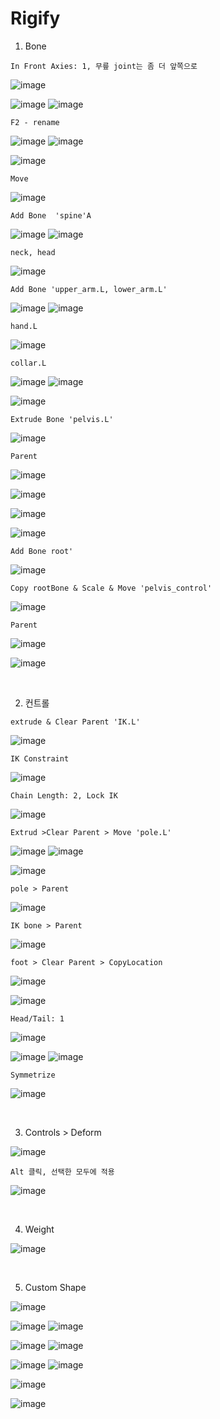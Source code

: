 Rigify 
=========

1. Bone

`In Front Axies: 1, 무릎 joint는 좀 더 앞쪽으로`

![image](https://user-images.githubusercontent.com/30430227/138624555-099165bf-4aa5-4625-84e0-3cbab4d0611e.png)

![image](https://user-images.githubusercontent.com/30430227/138624653-80413044-676b-4f08-9bfe-ef996674ba08.png)
![image](https://user-images.githubusercontent.com/30430227/138624713-e02ec165-d4bb-4af7-bfe1-124f8abdbb2a.png)

`F2 - rename`

![image](https://user-images.githubusercontent.com/30430227/138624885-15b929d9-dc82-4804-9e55-4f278b9ef3bd.png)
![image](https://user-images.githubusercontent.com/30430227/138627379-d9c1afbe-7acb-4b0c-8d60-5f45af52702d.png)


![image](https://user-images.githubusercontent.com/30430227/138624993-43912069-19a9-4334-9edb-5da1f6bf0dee.png)

`Move`

![image](https://user-images.githubusercontent.com/30430227/138625099-d2cb9ce9-1c9c-4ab8-a994-90e8ba0a8454.png)

`Add Bone  'spine'A`

![image](https://user-images.githubusercontent.com/30430227/138625312-f5e6aab5-5c76-4dd4-9e38-46922a70c144.png)
![image](https://user-images.githubusercontent.com/30430227/138625401-cf98505a-8ab5-4437-913b-38e64f1ad8f4.png)

`neck, head`

![image](https://user-images.githubusercontent.com/30430227/138625522-a9e6b61c-2b2f-447f-b083-ec7b06d2115d.png)

`Add Bone 'upper_arm.L, lower_arm.L'`

![image](https://user-images.githubusercontent.com/30430227/138625736-0acf4935-d964-4340-a197-96260aeb3123.png)
![image](https://user-images.githubusercontent.com/30430227/138625753-58a56037-0b99-4204-b144-0daac59d0166.png)

`hand.L`

![image](https://user-images.githubusercontent.com/30430227/138625964-18fccf1e-b442-432d-a968-2453c7f2fe20.png)

`collar.L`

![image](https://user-images.githubusercontent.com/30430227/138626396-e3784e52-a1ad-4138-8f08-fb62bdf9de9d.png)
![image](https://user-images.githubusercontent.com/30430227/138626432-85f2ad17-2df0-44fc-98d5-65ce02e29823.png)

![image](https://user-images.githubusercontent.com/30430227/138626488-a6058617-bc51-4f25-9458-a81788afb7dc.png)

`Extrude Bone 'pelvis.L'`

![image](https://user-images.githubusercontent.com/30430227/138626825-8a9423fc-70c8-444e-9a34-f6c378f3e7c4.png)

`Parent`

![image](https://user-images.githubusercontent.com/30430227/138626865-a987fb8d-6cca-4c89-a947-0fbb8196323d.png)

![image](https://user-images.githubusercontent.com/30430227/138626960-03b7aca8-d22f-480b-91ce-ac39ee545493.png)

![image](https://user-images.githubusercontent.com/30430227/138627000-2298d9c7-0b3e-442f-b787-241000279b70.png)

![image](https://user-images.githubusercontent.com/30430227/138627058-f11bf7bc-bc10-48cc-bf38-ebd8da2ef0d8.png)

`Add Bone root'`

![image](https://user-images.githubusercontent.com/30430227/138627631-42cb3f8a-6541-47cb-8a2d-b19fcd1d9671.png)

`Copy rootBone & Scale & Move 'pelvis_control'`

![image](https://user-images.githubusercontent.com/30430227/138627776-67ba6b48-aac6-484f-bcfc-3c5954783db3.png)

`Parent`

![image](https://user-images.githubusercontent.com/30430227/138627881-edd48738-e7f2-4eb1-8d48-d4432504681b.png)

![image](https://user-images.githubusercontent.com/30430227/138627929-9041ff99-35ca-405a-baff-465856ae9235.png)

<br>

2. 컨트롤

`extrude & Clear Parent 'IK.L'`

![image](https://user-images.githubusercontent.com/30430227/138628230-b97fa6fa-cf21-4299-ae60-ea49d39a07e6.png)

`IK Constraint`

![image](https://user-images.githubusercontent.com/30430227/138641713-f0f9354d-1f92-4b56-92de-5cf641a2ab4a.png)

`Chain Length: 2, Lock IK`

![image](https://user-images.githubusercontent.com/30430227/138642125-e9b8dc75-3938-4674-a2d4-af3652ec29ac.png)

`Extrud >Clear Parent > Move 'pole.L'`

![image](https://user-images.githubusercontent.com/30430227/138642267-9acb220b-d13f-40e7-8961-f5dbdec1d41b.png)
![image](https://user-images.githubusercontent.com/30430227/138642284-c70409da-aec3-420a-b45d-720e14ac9530.png)

![image](https://user-images.githubusercontent.com/30430227/138642453-49075c35-e5a0-408e-a914-2edd148f17a3.png)

`pole > Parent`

![image](https://user-images.githubusercontent.com/30430227/138642647-5949df89-f531-4da7-a2b7-5fe0b34d05c8.png)

`IK bone > Parent`

![image](https://user-images.githubusercontent.com/30430227/138644828-e21768ef-3fc1-424f-9ccd-b1b1e385b9bd.png)

`foot > Clear Parent > CopyLocation`

![image](https://user-images.githubusercontent.com/30430227/138642973-d8342d72-6027-4b73-bcde-64d771ab3f0e.png)

![image](https://user-images.githubusercontent.com/30430227/138643093-96a62461-b3a9-4e6b-86f4-6835ed6f57ce.png)

`Head/Tail: 1`

![image](https://user-images.githubusercontent.com/30430227/138643237-0cccd22b-02c8-4ab6-b3fc-95a84e267e93.png)

![image](https://user-images.githubusercontent.com/30430227/138643252-4676b9a4-5088-4ad3-8649-78b5a3294376.png)
![image](https://user-images.githubusercontent.com/30430227/138643268-08b29f1a-3b3b-4e74-89c9-de1b67e6ca9b.png)

`Symmetrize`

![image](https://user-images.githubusercontent.com/30430227/138644419-0b10900e-5737-4772-9f52-2bc0e23fdef2.png)

<br>

3. Controls > Deform

![image](https://user-images.githubusercontent.com/30430227/138645156-f730ba6f-53a9-4b40-b1fb-61bc25f7768b.png)

`Alt 클릭, 선택한 모두에 적용`

![image](https://user-images.githubusercontent.com/30430227/138645223-28c3647d-882a-405a-a65c-addeab6f8add.png)


<br>

4. Weight

![image](https://user-images.githubusercontent.com/30430227/138645547-a9c55f50-2501-47a9-8b2e-984ed3d4353c.png)

<br>

5. Custom Shape

![image](https://user-images.githubusercontent.com/30430227/138645848-fd15fb8f-74cc-414c-81cb-ab2796302800.png)

![image](https://user-images.githubusercontent.com/30430227/138645882-0d78fc05-f6c0-4e61-b7aa-a3a9d762e22a.png)
![image](https://user-images.githubusercontent.com/30430227/138645929-5fc82bca-0f9c-42f0-9603-f19b2ff323e8.png)

![image](https://user-images.githubusercontent.com/30430227/138645963-e64f5f8a-968d-421a-83b5-76b83fe31fec.png)
![image](https://user-images.githubusercontent.com/30430227/138645997-e38193e4-9d7a-42bf-99e3-918aae7a9341.png)

![image](https://user-images.githubusercontent.com/30430227/138646022-b2361a30-22ac-46cc-bc78-db89cc7b60be.png)
![image](https://user-images.githubusercontent.com/30430227/138646057-6b3e7e57-f1c8-466b-bcef-d1034a6f2d07.png)

![image](https://user-images.githubusercontent.com/30430227/138646097-52e8417e-14c9-4455-96d2-78cc61c954d1.png)

![image](https://user-images.githubusercontent.com/30430227/138646155-85155370-267f-4472-abb2-08f10b333755.png)


